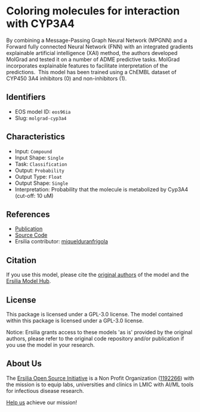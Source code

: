 # Coloring molecules for interaction with CYP3A4

By combining a Message-Passing Graph Neural Network (MPGNN) and a Forward fully connected Neural Network (FNN) with an integrated gradients explainable artificial intelligence (XAI) method, the authors developed MolGrad and tested it on a number of ADME predictive tasks. MolGrad incorporates explainable features to facilitate interpretation of the predictions.  This model has been trained using a ChEMBL dataset of CYP450 3A4 inhibitors (0) and non-inhibitors (1).

## Identifiers

* EOS model ID: `eos96ia`
* Slug: `molgrad-cyp3a4`

## Characteristics

* Input: `Compound`
* Input Shape: `Single`
* Task: `Classification`
* Output: `Probability`
* Output Type: `Float`
* Output Shape: `Single`
* Interpretation: Probability that the molecule is metabolized by Cyp3A4 (cut-off: 10 uM)

## References

* [Publication](https://pubs.acs.org/doi/10.1021/acs.jcim.0c01344)
* [Source Code](https://github.com/josejimenezluna/molgrad/)
* Ersilia contributor: [miquelduranfrigola](https://github.com/miquelduranfrigola)

## Citation

If you use this model, please cite the [original authors](https://pubs.acs.org/doi/10.1021/acs.jcim.0c01344) of the model and the [Ersilia Model Hub](https://github.com/ersilia-os/ersilia/blob/master/CITATION.cff).

## License

This package is licensed under a GPL-3.0 license. The model contained within this package is licensed under a GPL-3.0 license.

Notice: Ersilia grants access to these models 'as is' provided by the original authors, please refer to the original code repository and/or publication if you use the model in your research.

## About Us

The [Ersilia Open Source Initiative](https://ersilia.io) is a Non Profit Organization ([1192266](https://register-of-charities.charitycommission.gov.uk/charity-search/-/charity-details/5170657/full-print)) with the mission is to equip labs, universities and clinics in LMIC with AI/ML tools for infectious disease research.

[Help us](https://www.ersilia.io/donate) achieve our mission!